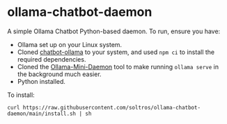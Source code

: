 # ollama-chatbot-daemon
A simple Ollama Chatbot Python-based daemon.
To run, ensure you have:
- Ollama set up on your Linux system.
- Cloned [chatbot-ollama](https://github.com/ivanfioravanti/chatbot-ollama) to your system, and used ``npm ci`` to install the required dependencies.
- Cloned the [Ollama-Mini-Daemon](https://github.com/soltros/ollama-mini-daemon) tool to make running ``ollama serve`` in the background much easier.
- Python installed.

To install:

```
curl https://raw.githubusercontent.com/soltros/ollama-chatbot-daemon/main/install.sh | sh
```


   
